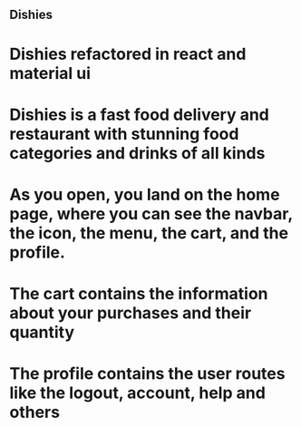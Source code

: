 ## Dishies

# Dishies refactored in react and material ui

# Dishies is a fast food delivery and restaurant with stunning food categories and drinks of all kinds

# As you open, you land on the home page, where you can see the navbar, the icon, the menu, the cart, and the profile.

# The cart contains the information about your purchases and their quantity

# The profile contains the user routes like the logout, account, help and others
